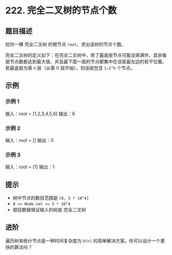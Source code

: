 # 222. 完全二叉树的节点个数

## 题目描述

给你一棵 完全二叉树 的根节点 `root`，求出该树的节点个数。

完全二叉树的定义如下：在完全二叉树中，除了最底层节点可能没填满外，其余每层节点数都达到最大值，并且最下面一层的节点都集中在该层最左边的若干位置。若最底层为第 `h` 层（从第 0 层开始），则该层包含 `1~2^h` 个节点。

## 示例

### 示例 1
输入：root = [1,2,3,4,5,6]
输出：6

### 示例 2
输入：root = []
输出：0

### 示例 3
输入：root = [1]
输出：1

## 提示

- 树中节点的数目范围是 `[0, 5 * 10^4]`
- `0 <= Node.val <= 5 * 10^4`
- 题目数据保证输入的树是 完全二叉树

## 进阶

遍历树来统计节点是一种时间复杂度为 `O(n)` 的简单解决方案。你可以设计一个更快的算法吗？
